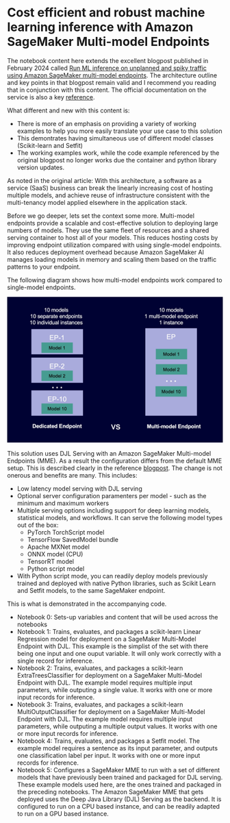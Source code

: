 # Cost efficient and robust machine learning inference with Amazon SageMaker Multi-model Endpoints

The notebook content here extends the excellent blogpost published in February 2024 called 
[Run ML inference on unplanned and spiky traffic using Amazon SageMaker multi-model endpoints](https://aws.amazon.com/blogs/machine-learning/run-ml-inference-on-unplanned-and-spiky-traffic-using-amazon-sagemaker-multi-model-endpoints/).
The architecture outline and key points in that blogpost remain valid and I recommend you reading that 
in conjunction with this content. The official documentation on the service is also a 
key [reference](https://docs.aws.amazon.com/sagemaker/latest/dg/multi-model-endpoints.html).


What different and new with this content is:
* There is more of an emphasis on providing a variety of working examples to help you more easily translate your 
use case to this solution
* This demontrates having simultaneous use of different model classes (Scikit-learn and Setfit)
* The working examples work, while the code example referenced by the original blogpost no longer works 
due the container and python library version updates.

As noted in the original article: With this architecture, a software as a service (SaaS) business can break 
the linearly increasing cost of hosting multiple models,
and achieve reuse of infrastructure consistent with the multi-tenancy model applied elsewhere in the application stack. 

Before we go deeper, lets set the context some more. 
Multi-model endpoints provide a scalable and cost-effective solution to deploying large numbers of models. 
They use the same fleet of resources and a shared serving container to host all of your models. 
This reduces hosting costs by improving endpoint utilization compared with using single-model endpoints. 
It also reduces deployment overhead because Amazon SageMaker AI manages loading models in memory 
and scaling them based on the traffic patterns to your endpoint.

The following diagram shows how multi-model endpoints work compared to single-model endpoints.

![how multi-model endpoints work compared to single-model endpoints](images/multi-model-endpoints-diagram.jpg)

This solution uses DJL Serving with an Amazon SageMaker Multi-model Endpoints (MME). 
As a result the configuration differs from the default MME setup. 
This is described clearly in the reference 
[blogpost](https://docs.aws.amazon.com/sagemaker/latest/dg/multi-model-endpoints.html). 
The change is not onerous and benefits are many. This includes:
* Low latency model serving with DJL serving
* Optional server configuration paramenters per model - such as the minimum and maximum workers
* Multiple serving options including support for deep learning models, statistical models, and workflows. 
It can serve the following model types out of the box:
  *  PyTorch TorchScript model 
    * TensorFlow SavedModel bundle
    * Apache MXNet model
    * ONNX model (CPU)
    * TensorRT model
    * Python script model
* With Python script mode, you can readily deploy models previously trained and deployed with native Python libraries, 
such as Scikit Learn and Setfit models, to the same SageMaker endpoint. 

This is what is demonstrated in the accompanying code.

* Notebook 0: Sets-up variables and content that will be used across the notebooks
* Notebook 1: Trains, evaluates, and packages a scikit-learn
Linear Regression model for deployment on a SageMaker Multi-Model Endpoint with DJL. 
This example is the simplist of the set with there being one input and one ouput variable.
It will only work correctly with a single record for inference.
* Notebook 2: Trains, evaluates, and packages a scikit-learn
ExtraTreesClassifier for deployment on a SageMaker Multi-Model Endpoint with DJL. 
The example model requires multiple input parameters, while outputing a single value. 
It works with one or more input records for inference.
* Notebook 3: Trains, evaluates, and packages a scikit-learn 
MultiOutputClassifier for deployment on a SageMaker Multi-Model Endpoint with DJL.
The example model requires multiple input parameters, while outputing a multiple output values. 
It works with one or more input records for inference.
* Notebook 4: Trains, evaluates, and packages a Setfit model.
The example model requires a sentence as its input parameter, and outputs one classification label per input. 
It works with one or more input records for inference.
* Notebook 5: Configures a SageMaker MME to run with a set of different models that have previously been trained
and packaged for DJL serving.
These example models used here, are the ones trained and packaged in the preceding notebooks. 
The Amazon SageMaker MME that gets deployed uses the Deep Java Library (DJL) Serving as the backend. 
It is configured to run on a CPU based instance, and can be readily adapted to run on a GPU based instance.
